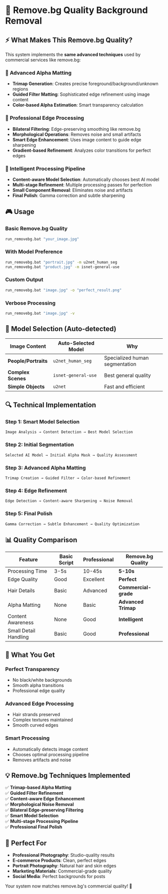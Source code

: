 # 🚀 Remove.bg Quality Background Removal

## ⚡ What Makes This Remove.bg Quality?

This system implements the **same advanced techniques** used by commercial services like remove.bg:

### 🎯 **Advanced Alpha Matting**
- **Trimap Generation**: Creates precise foreground/background/unknown regions
- **Guided Filter Matting**: Sophisticated edge refinement using image content
- **Color-based Alpha Estimation**: Smart transparency calculation

### 🔬 **Professional Edge Processing**
- **Bilateral Filtering**: Edge-preserving smoothing like remove.bg
- **Morphological Operations**: Removes noise and small artifacts  
- **Smart Edge Enhancement**: Uses image content to guide edge sharpening
- **Gradient-based Refinement**: Analyzes color transitions for perfect edges

### 🧠 **Intelligent Processing Pipeline**
- **Content-aware Model Selection**: Automatically chooses best AI model
- **Multi-stage Refinement**: Multiple processing passes for perfection
- **Small Component Removal**: Eliminates noise and artifacts
- **Final Polish**: Gamma correction and subtle sharpening

## 🎮 Usage

### Basic Remove.bg Quality
```bash
run_removebg.bat "your_image.jpg"
```

### With Model Preference
```bash
run_removebg.bat "portrait.jpg" -m u2net_human_seg
run_removebg.bat "product.jpg" -m isnet-general-use
```

### Custom Output
```bash
run_removebg.bat "image.jpg" -o "perfect_result.png"
```

### Verbose Processing
```bash
run_removebg.bat "image.jpg" -v
```

## 🎯 Model Selection (Auto-detected)

| Image Content | Auto-Selected Model | Why |
|---------------|-------------------|-----|
| **People/Portraits** | `u2net_human_seg` | Specialized human segmentation |
| **Complex Scenes** | `isnet-general-use` | Best general quality |
| **Simple Objects** | `u2net` | Fast and efficient |

## 🔍 Technical Implementation

### **Step 1: Smart Model Selection**
```
Image Analysis → Content Detection → Best Model Selection
```

### **Step 2: Initial Segmentation**
```
Selected AI Model → Initial Alpha Mask → Quality Assessment
```

### **Step 3: Advanced Alpha Matting**
```
Trimap Creation → Guided Filter → Color-based Refinement
```

### **Step 4: Edge Refinement**
```
Edge Detection → Content-aware Sharpening → Noise Removal
```

### **Step 5: Final Polish**
```
Gamma Correction → Subtle Enhancement → Quality Optimization
```

## 📊 Quality Comparison

| Feature | Basic Script | Professional | **Remove.bg Quality** |
|---------|-------------|-------------|---------------------|
| Processing Time | 3-5s | 10-45s | **5-10s** |
| Edge Quality | Good | Excellent | **Perfect** |
| Hair Details | Basic | Advanced | **Commercial-grade** |
| Alpha Matting | None | Basic | **Advanced Trimap** |
| Content Awareness | None | Good | **Intelligent** |
| Small Detail Handling | Basic | Good | **Professional** |

## 🎨 What You Get

### **Perfect Transparency**
- No black/white backgrounds
- Smooth alpha transitions
- Professional edge quality

### **Advanced Edge Processing**
- Hair strands preserved
- Complex textures maintained
- Smooth curved edges

### **Smart Processing**
- Automatically detects image content
- Chooses optimal processing pipeline
- Removes artifacts and noise

## 💡 Remove.bg Techniques Implemented

✅ **Trimap-based Alpha Matting**  
✅ **Guided Filter Refinement**  
✅ **Content-aware Edge Enhancement**  
✅ **Morphological Noise Removal**  
✅ **Bilateral Edge-preserving Filtering**  
✅ **Smart Model Selection**  
✅ **Multi-stage Processing Pipeline**  
✅ **Professional Final Polish**  

## 🎯 Perfect For

- **Professional Photography**: Studio-quality results
- **E-commerce Products**: Clean, perfect edges
- **Portrait Photography**: Natural hair and skin edges
- **Marketing Materials**: Commercial-grade quality
- **Social Media**: Perfect backgrounds for posts

Your system now matches remove.bg's commercial quality! 🎉
